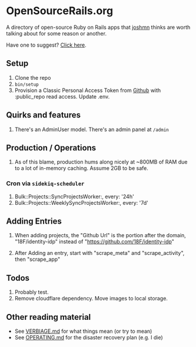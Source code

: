 # OpenSourceRails.org

A directory of open-source Ruby on Rails apps that [joshmn](/joshmn) thinks are worth talking about for some reason or another.

Have one to suggest? [Click here](https://github.com/opensourcerails-org/suggestions/issues/new).

## Setup

1. Clone the repo
1. `bin/setup`
1. Provision a Classic Personal Access Token from [Github](https://github.com/settings/tokens) with :public_repo read access. Update .env.

## Quirks and features

1. There's an AdminUser model. There's an admin panel at `/admin`

## Production / Operations

1. As of this blame, production hums along nicely at ~800MB of RAM due to a lot of in-memory caching. Assume 2GB to be safe.

### Cron via `sidekiq-scheduler`

1. Bulk::Projects::SyncProjectsWorker:, every: '24h'
1. Bulk::Projects::WeeklySyncProjectsWorker:, every: '7d'

## Adding Entries

1. When adding projects, the "Github Url" is the portion after the domain, "18F/identity-idp" instead of "https://github.com/18F/identity-idp"

1. After Adding an entry, start with "scrape_meta" and "scrape_activity", then "scrape_app"

## Todos

1. Probably test.
1. Remove cloudflare dependency. Move images to local storage.

## Other reading material

* See [VERBIAGE.md](VERBIAGE.md) for what things mean (or try to mean)
* See [OPERATING.md](OPERATING.md) for the disaster recovery plan (e.g. I die)
